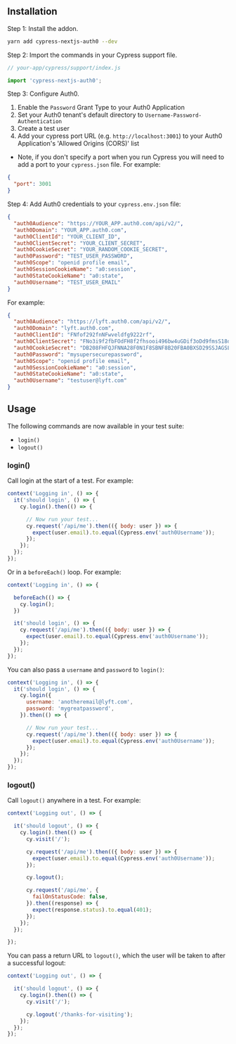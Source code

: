 ## Installation

Step 1: Install the addon.

```sh
yarn add cypress-nextjs-auth0 --dev
```

Step 2: Import the commands in your Cypress support file.

```js
// your-app/cypress/support/index.js

import 'cypress-nextjs-auth0';
```

Step 3: Configure Auth0.

1. Enable the `Password` Grant Type to your Auth0 Application
2. Set your Auth0 tenant's default directory to `Username-Password-Authentication`
3. Create a test user
4. Add your cypress port URL (e.g. `http://localhost:3001`) to your Auth0 Application's 'Allowed Origins (CORS)' list
  - Note, if you don't specify a port when you run Cypress you will need to add a port to your `cypress.json` file. For example:

```json
{
  "port": 3001
}
```

Step 4: Add Auth0 credentials to your `cypress.env.json` file:

```json
{
  "auth0Audience": "https://YOUR_APP.auth0.com/api/v2/",
  "auth0Domain": "YOUR_APP.auth0.com",
  "auth0ClientId": "YOUR_CLIENT_ID",
  "auth0ClientSecret": "YOUR_CLIENT_SECRET",
  "auth0CookieSecret": "YOUR_RANDOM_COOKIE_SECRET",
  "auth0Password": "TEST_USER_PASSWORD",
  "auth0Scope": "openid profile email",
  "auth0SessionCookieName": "a0:session",
  "auth0StateCookieName": "a0:state",
  "auth0Username": "TEST_USER_EMAIL"
}
```

For example:

```json
{
  "auth0Audience": "https://lyft.auth0.com/api/v2/",
  "auth0Domain": "lyft.auth0.com",
  "auth0ClientId": "FNfof292fnNFwveldfg9222rf",
  "auth0ClientSecret": "FNo3i9f2fbFOdFH8f2fhsooi496bw4uGDif3oDd9fmsS18dDn",
  "auth0CookieSecret": "DB208FHFQJFNNA28F0N1F8SBNF8B20FBA0BXSD29SSJAGSL12D9922929D",
  "auth0Password": "mysupersecurepassword",
  "auth0Scope": "openid profile email",
  "auth0SessionCookieName": "a0:session",
  "auth0StateCookieName": "a0:state",
  "auth0Username": "testuser@lyft.com"
}

```

## Usage

The following commands are now available in your test suite:

- `login()`
- `logout()`

### login()

Call login at the start of a test. For example:

```js
context('Logging in', () => {
  it('should login', () => {
    cy.login().then(() => {

      // Now run your test...
      cy.request('/api/me').then(({ body: user }) => {
        expect(user.email).to.equal(Cypress.env('auth0Username'));
      });
    });
  });
});
```

Or in a `beforeEach()` loop. For example:

```js
context('Logging in', () => {

  beforeEach(() => {
    cy.login();
  })

  it('should login', () => {
    cy.request('/api/me').then(({ body: user }) => {
      expect(user.email).to.equal(Cypress.env('auth0Username'));
    });
  });
});
```

You can also pass a `username` and `password` to `login()`:

```js
context('Logging in', () => {
  it('should login', () => {
    cy.login({
      username: 'anotheremail@lyft.com',
      password: 'mygreatpassword',
    }).then(() => {

      // Now run your test...
      cy.request('/api/me').then(({ body: user }) => {
        expect(user.email).to.equal(Cypress.env('auth0Username'));
      });
    });
  });
});
```

### logout()

Call `logout()` anywhere in a test. For example:

```js
context('Logging out', () => {

  it('should logout', () => {
    cy.login().then(() => {
      cy.visit('/');

      cy.request('/api/me').then(({ body: user }) => {
        expect(user.email).to.equal(Cypress.env('auth0Username'));
      });

      cy.logout();

      cy.request('/api/me', {
        failOnStatusCode: false,
      }).then((response) => {
        expect(response.status).to.equal(401);
      });
    });
  });

});
```

You can pass a return URL to `logout()`, which the user will be taken to after a successful logout:

```js
context('Logging out', () => {

  it('should logout', () => {
    cy.login().then(() => {
      cy.visit('/');

      cy.logout('/thanks-for-visiting');
    });
  });
});
```
